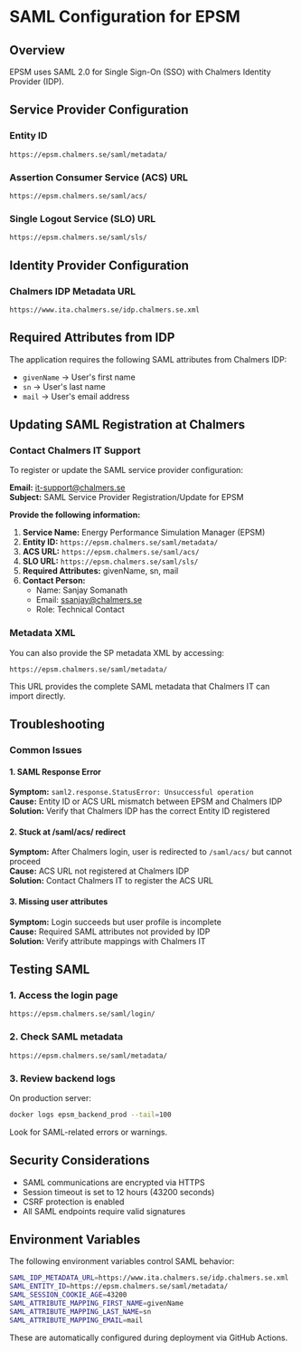 # SAML Configuration for EPSM

## Overview
EPSM uses SAML 2.0 for Single Sign-On (SSO) with Chalmers Identity Provider (IDP).

## Service Provider Configuration

### Entity ID
```
https://epsm.chalmers.se/saml/metadata/
```

### Assertion Consumer Service (ACS) URL
```
https://epsm.chalmers.se/saml/acs/
```

### Single Logout Service (SLO) URL
```
https://epsm.chalmers.se/saml/sls/
```

## Identity Provider Configuration

### Chalmers IDP Metadata URL
```
https://www.ita.chalmers.se/idp.chalmers.se.xml
```

## Required Attributes from IDP

The application requires the following SAML attributes from Chalmers IDP:

- `givenName` → User's first name
- `sn` → User's last name  
- `mail` → User's email address

## Updating SAML Registration at Chalmers

### Contact Chalmers IT Support
To register or update the SAML service provider configuration:

**Email:** it-support@chalmers.se  
**Subject:** SAML Service Provider Registration/Update for EPSM

**Provide the following information:**

1. **Service Name:** Energy Performance Simulation Manager (EPSM)
2. **Entity ID:** `https://epsm.chalmers.se/saml/metadata/`
3. **ACS URL:** `https://epsm.chalmers.se/saml/acs/`
4. **SLO URL:** `https://epsm.chalmers.se/saml/sls/`
5. **Required Attributes:** givenName, sn, mail
6. **Contact Person:** 
   - Name: Sanjay Somanath
   - Email: ssanjay@chalmers.se
   - Role: Technical Contact

### Metadata XML
You can also provide the SP metadata XML by accessing:
```
https://epsm.chalmers.se/saml/metadata/
```

This URL provides the complete SAML metadata that Chalmers IT can import directly.

## Troubleshooting

### Common Issues

#### 1. SAML Response Error
**Symptom:** `saml2.response.StatusError: Unsuccessful operation`  
**Cause:** Entity ID or ACS URL mismatch between EPSM and Chalmers IDP  
**Solution:** Verify that Chalmers IDP has the correct Entity ID registered

#### 2. Stuck at /saml/acs/ redirect
**Symptom:** After Chalmers login, user is redirected to `/saml/acs/` but cannot proceed  
**Cause:** ACS URL not registered at Chalmers IDP  
**Solution:** Contact Chalmers IT to register the ACS URL

#### 3. Missing user attributes
**Symptom:** Login succeeds but user profile is incomplete  
**Cause:** Required SAML attributes not provided by IDP  
**Solution:** Verify attribute mappings with Chalmers IT

## Testing SAML

### 1. Access the login page
```
https://epsm.chalmers.se/saml/login/
```

### 2. Check SAML metadata
```
https://epsm.chalmers.se/saml/metadata/
```

### 3. Review backend logs
On production server:
```bash
docker logs epsm_backend_prod --tail=100
```

Look for SAML-related errors or warnings.

## Security Considerations

- SAML communications are encrypted via HTTPS
- Session timeout is set to 12 hours (43200 seconds)
- CSRF protection is enabled
- All SAML endpoints require valid signatures

## Environment Variables

The following environment variables control SAML behavior:

```bash
SAML_IDP_METADATA_URL=https://www.ita.chalmers.se/idp.chalmers.se.xml
SAML_ENTITY_ID=https://epsm.chalmers.se/saml/metadata/
SAML_SESSION_COOKIE_AGE=43200
SAML_ATTRIBUTE_MAPPING_FIRST_NAME=givenName
SAML_ATTRIBUTE_MAPPING_LAST_NAME=sn
SAML_ATTRIBUTE_MAPPING_EMAIL=mail
```

These are automatically configured during deployment via GitHub Actions.
